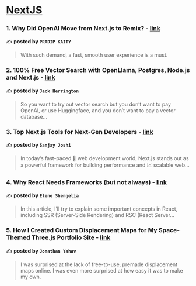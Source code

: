 
<h1><a href=https://medium.com/tag/nextjs/recommended target="_blank" rel="noopener noreferrer">NextJS</a></h1>
<h3>1. Why Did OpenAI Move from Next.js to Remix? - <a href="https://medium.com/javascript-in-plain-english/why-did-openai-move-from-next-js-to-remix-07864727b3ce" target="_blank" rel="noopener noreferrer">link</a></h3>

✍️ **posted by `PRADIP KAITY`**

<blockquote>With such demand, a fast, smooth user experience is a must.</blockquote>

<h3>2. 100% Free Vector Search with OpenLlama, Postgres, Node.js and Next.js - <a href="https://medium.com/javascript-in-plain-english/100-free-vector-search-with-openllama-postgres-nodejs-and-nextjs-e496856766f7" target="_blank" rel="noopener noreferrer">link</a></h3>

✍️ **posted by `Jack Herrington`**

<blockquote>So you want to try out vector search but you don’t want to pay OpenAI, or use Huggingface, and you don’t want to pay a vector database…</blockquote>

<h3>3. Top Next.js Tools for Next-Gen Developers - <a href="https://medium.com/@sanjay_joshi/top-next-js-tools-for-next-gen-developers-4b536c657f6a" target="_blank" rel="noopener noreferrer">link</a></h3>

✍️ **posted by `Sanjay Joshi`**

<blockquote>In today’s fast-paced 🚀 web development world, Next.js stands out as a powerful framework for building performance and 📈 scalable web…</blockquote>

<h3>4. Why React Needs Frameworks (but not always) - <a href="https://medium.com/@EleneSh/why-react-needs-frameworks-but-not-always-7c6161b9628f" target="_blank" rel="noopener noreferrer">link</a></h3>

✍️ **posted by `Elene Shengelia`**

<blockquote>In this article, I’ll try to explain some important concepts in React, including SSR (Server-Side Rendering) and RSC (React Server…</blockquote>

<h3>5. How I Created Custom Displacement Maps for My Space-Themed Three.js Portfolio Site - <a href="https://medium.com/javascript-in-plain-english/how-i-created-custom-displacement-maps-for-my-space-themed-three-js-portfolio-site-642b52700941" target="_blank" rel="noopener noreferrer">link</a></h3>

✍️ **posted by `Jonathan Yahav`**

<blockquote>I was surprised at the lack of free-to-use, premade displacement maps online. I was even more surprised at how easy it was to make my own.</blockquote>


